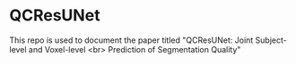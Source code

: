 # QCResUNet
This repo is used to document the paper titled "QCResUNet: Joint Subject-level and Voxel-level &lt;br> Prediction  of Segmentation Quality"
